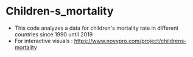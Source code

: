 # Children-s_mortality
- This code analyzes a data for children's mortality rate in different countries since 1990 until 2019
- For interactive visuals : https://www.novypro.com/project/childrens-mortality
